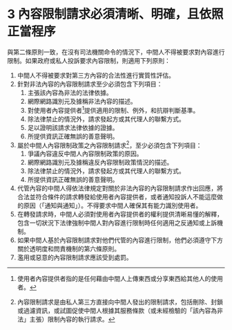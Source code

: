 # 3 內容限制請求必須清晰、明確，且依照正當程序

與第二條原則一致，在沒有司法機關命令的情況下，中間人不得被要求對內容進行限制。如果政府或私人投訴要求內容限制，則適用下列原則：

1. 中間人不得被要求對第三方內容的合法性進行實質性評估。
2. 針對非法內容的內容限制請求至少必須包含下列項目：
   1. 主張該內容為非法的法律依據。
   2. 網際網路識別元及據稱非法內容的描述。
   3. 對使用者內容提供者[^1]提供適用的限制、例外，和抗辯判斷基準。
   4. 除法律禁止的情況外，請求發起方或其代理人的聯繫方式。
   5. 足以證明該請求法律依據的證據。
   6. 所提供資訊正確無誤的善意聲明。
3. 屬於中間人內容限制政策之內容限制請求[^2]，至少必須包含下列項目：
   1. 爭議內容違反中間人內容限制政策的原因。
   2. 網際網路識別元及據稱違反內容限制政策情況的描述。
   3. 除法律禁止的情況外，請求發起方或其代理人的聯繫方式。
   4. 所提供資訊正確無誤的善意聲明。
4. 代管內容的中間人得依法律規定對關於非法內容的內容限制請求作出回應，將合法並符合條件的請求轉發給使用者內容提供者，或者通知投訴人不能這麼做的原因（「通知與通知」）。不得要求中間人確保其有能力識別使用者。
5. 在轉發請求時，中間人必須對使用者內容提供者的權利提供清晰易懂的解釋，包含一切狀況下法律強制中間人對內容進行限制時任何適用之反通知或上訴機制。
6. 如果中間人基於內容限制請求對他們代管的內容進行限制，他們必須遵守下方關於透明度和問責機制的第六條原則。
7. 濫用或惡意的內容限制請求應該受到處罰。



[^1]: 使用者內容提供者指的是任何藉由中間人上傳東西或分享東西給其他人的使用者。

[^2]: 內容限制請求是由私人第三方直接向中間人發出的限制請求，包括刪除、封鎖或過濾資訊，或試圖促使中間人根據其服務條款（或未經檢驗的「該內容為非法」主張）限制內容的執行請求。


